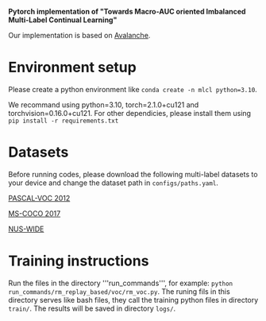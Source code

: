 **Pytorch implementation of "Towards Macro-AUC oriented Imbalanced Multi-Label Continual Learning"**

Our implementation is based on [Avalanche](https://github.com/ContinualAI/avalanche).

# Environment setup
Please create a python environment like `conda create -n mlcl python=3.10`.

We recommand using python=3.10, torch=2.1.0+cu121 and torchvision=0.16.0+cu121.
For other dependicies, please install them using `pip install -r requirements.txt`

# Datasets
Before running codes, please download the following multi-label datasets to your device and change the dataset path in `configs/paths.yaml`.

[PASCAL-VOC 2012](http://host.robots.ox.ac.uk/pascal/VOC/voc2012/index.html)

[MS-COCO 2017](https://cocodataset.org/)

[NUS-WIDE](https://lms.comp.nus.edu.sg/research/NUS-WIDE.html)

# Training instructions
Run the files in the directory '''run_commands''', for example: `python run_commands/rm_replay_based/voc/rm_voc.py`.
The runing fils in this directory serves like bash files, they call the training python files in directory `train/`.
The results will be saved in directory `logs/`.